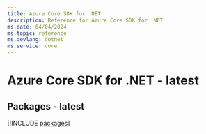 ```yaml
---
title: Azure Core SDK for .NET
description: Reference for Azure Core SDK for .NET
ms.date: 04/04/2024
ms.topic: reference
ms.devlang: dotnet
ms.service: core
---
```

# Azure Core SDK for .NET - latest
## Packages - latest
[!INCLUDE [packages](core-index.md)]